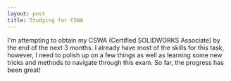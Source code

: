 ```yaml
---
layout: post
title: Studying for CSWA
---
```


I'm attempting to obtain my CSWA (Certified SOLIDWORKS Associate) by the end of the next 3 months. I already have most of the skills for
this task, however, I need to polish up on a few things as well as learning some new tricks and methods to navigate through this exam.
So far, the progress has been great!
